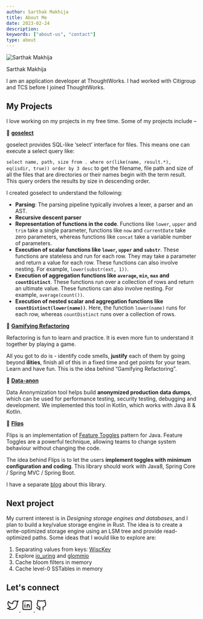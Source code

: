 ```yaml
---
author: Sarthak Makhija
title: About Me
date: 2023-02-24
description:
keywords: ["about-us", "contact"]
type: about
---
```


<style>
 .social{
    display: inline-block;
    text-align: left;
    width: 100%;
    color: #a6a6a6;
    font-size: .9em;
}
</style>

<div class="self-container">
    <p><img class="self-image" alt="Sarthak Makhija" src="/self.png"></p> 
    <p class="self">Sarthak Makhija</p>
</div>
I am an application developer at ThoughtWorks. I had worked with Citigroup and TCS before I joined ThoughtWorks.

## My Projects

I love working on my projects in my free time. Some of my projects include –

🔹 **[goselect](https://github.com/SarthakMakhija/goselect)**

goselect provides SQL-like ‘select’ interface for files. This means one can execute a select query like:

`select name, path, size from . where or(like(name, result.*), eq(isdir, true)) order by 3 desc`
to get the filename, file path and size of all the files that are directories or their names begin with the term result. This query orders the results by size in descending order.

I created goselect to understand the following:
- **Parsing**: The parsing pipeline typically involves a lexer, a parser and an AST.
- **Recursive descent parser**
- **Representation of functions in the code**. Functions like `lower`, `upper` and `trim` take a single parameter, functions like `now` and `currentDate` take zero parameters, whereas functions like `concat` take a variable number of parameters.
- **Execution of scalar functions like `lower`, `upper` and `substr`**. These functions are stateless and run for each row. They may take a parameter and return a value for each row. These functions can also involve nesting. For example, `lower(substr(ext, 1))`.
- **Execution of aggregation functions like `average`, `min`, `max` and `countDistinct`**. These functions run over a collection of rows and return an ultimate value. These functions can also involve nesting. For example, `average(count())`.
- **Execution of nested scalar and aggregation functions like `countDistinct(lower(name))`**. Here, the function `lower(name)` runs for each row, whereas `countDistinct` runs over a collection of rows.

🔹 **[Gamifying Refactoring](http://gamifying-refactoring.github.io/)**

Refactoring is fun to learn and practice. It is even more fun to understand it together by playing a game.

All you got to do is - identify code smells, **justify** each of them by going beyond **ilities**, finish all of this in a fixed time and get points for your team. Learn and have fun. This is the idea behind “Gamifying Refactoring”.

🔹 **[Data-anon](https://github.com/dataanon/data-anon)**

Data Anonymization tool helps build **anonymized production data dumps**, which can be used for performance testing, security testing, debugging and development. We implemented this tool in Kotlin, which works with Java 8 & Kotlin.

🔹 **[Flips](https://github.com/Feature-Flip/flips)**

Flips is an implementation of [Feature Toggles](https://martinfowler.com/articles/feature-toggles.html) pattern for Java. Feature Toggles are a powerful technique, allowing teams to change system behaviour without changing the code.

The idea behind Flips is to let the users **implement toggles with minimum configuration and coding**. This library should work with Java8, Spring Core / Spring MVC / Spring Boot.

I have a separate [blog](https://tech-lessons.in/blog/flips_feature_flipping_for_java/) about this library.

## Next project
My current interest is in *Designing storage engines and databases*, and I plan to build a key/value storage engine in Rust. The idea is to create a write-optimized storage engine using an LSM tree and provide read-optimized paths.
Some ideas that I would like to explore are:
1. Separating values from keys: [WiscKey](https://www.usenix.org/system/files/conference/fast16/fast16-papers-lu.pdf)
2. Explore [io_uring](https://unixism.net/loti/what_is_io_uring.html) and [glommio](https://github.com/DataDog/glommio)
3. Cache bloom filters in memory
4. Cache level-0 SSTables in memory

## Let's connect
<div class="flex gap-x-3 flex-wrap gap-y-2">
    <a
      href="https://twitter.com/MakhijaSarthak"
      target="_blank"
      rel="noopener"
      aria-label="Twitter"
      class="p-1 inline-block rounded-full border border-transparent text-gray-500 hover:text-gray-800 hover:border-gray-800 cursor-pointer transition-colors dark:text-gray-600 dark:hover:border-gray-300 dark:hover:text-gray-300"
    >
      <svg
        xmlns="http://www.w3.org/2000/svg"
        width="34"
        height="34"
        viewBox="0 0 24 24"
        stroke-width="1.5"
        stroke="currentColor"
        fill="none"
        stroke-linecap="round"
        stroke-linejoin="round"
      >
        <path stroke="none" d="M0 0h24v24H0z" fill="none" />
        <path
          d="M22 4.01c-1 .49 -1.98 .689 -3 .99c-1.121 -1.265 -2.783 -1.335 -4.38 -.737s-2.643 2.06 -2.62 3.737v1c-3.245 .083 -6.135 -1.395 -8 -4c0 0 -4.182 7.433 4 11c-1.872 1.247 -3.739 2.088 -6 2c3.308 1.803 6.913 2.423 10.034 1.517c3.58 -1.04 6.522 -3.723 7.651 -7.742a13.84 13.84 0 0 0 .497 -3.753c-.002 -.249 1.51 -2.772 1.818 -4.013z"
        />
      </svg>
    </a>
    <a
      href="https://www.linkedin.com/in/sarthak-makhija-7a165a55"
      target="_blank"
      rel="noopener"
      aria-label="LinkedIn"
      class="p-1 inline-block rounded-full border border-transparent text-gray-500 hover:text-gray-800 hover:border-gray-800 cursor-pointer transition-colors dark:text-gray-600 dark:hover:border-gray-300 dark:hover:text-gray-300"
    >
      <svg
        xmlns="http://www.w3.org/2000/svg"
        width="34"
        height="34"
        viewBox="0 0 24 24"
        stroke-width="1.5"
        stroke="currentColor"
        fill="none"
        stroke-linecap="round"
        stroke-linejoin="round"
      >
        <path stroke="none" d="M0 0h24v24H0z" fill="none" />
        <rect x="4" y="4" width="16" height="16" rx="2" />
        <line x1="8" y1="11" x2="8" y2="16" />
        <line x1="8" y1="8" x2="8" y2="8.01" />
        <line x1="12" y1="16" x2="12" y2="11" />
        <path d="M16 16v-3a2 2 0 0 0 -4 0" />
      </svg>
    </a>
    <a
      href="https://github.com/SarthakMakhija"
      target="_blank"
      rel="noopener"
      aria-label="GitHub"
      class="p-1 inline-block rounded-full border border-transparent text-gray-500 hover:text-gray-800 hover:border-gray-800 cursor-pointer transition-colors dark:text-gray-600 dark:hover:border-gray-300 dark:hover:text-gray-300"
    >
      <svg
        xmlns="http://www.w3.org/2000/svg"
        width="34"
        height="34"
        viewBox="0 0 24 24"
        stroke-width="1.5"
        stroke="currentColor"
        fill="none"
        stroke-linecap="round"
        stroke-linejoin="round"
      >
        <path stroke="none" d="M0 0h24v24H0z" fill="none" />
        <path
          d="M9 19c-4.3 1.4 -4.3 -2.5 -6 -3m12 5v-3.5c0 -1 .1 -1.4 -.5 -2c2.8 -.3 5.5 -1.4 5.5 -6a4.6 4.6 0 0 0 -1.3 -3.2a4.2 4.2 0 0 0 -.1 -3.2s-1.1 -.3 -3.5 1.3a12.3 12.3 0 0 0 -6.2 0c-2.4 -1.6 -3.5 -1.3 -3.5 -1.3a4.2 4.2 0 0 0 -.1 3.2a4.6 4.6 0 0 0 -1.3 3.2c0 4.6 2.7 5.7 5.5 6c-.6 .6 -.6 1.2 -.5 2v3.5"
        />
      </svg>
    </a>
</div>
